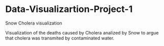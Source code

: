 Data-Visualizartion-Project-1
=============================

Snow Cholera visualization

Visualization of the deaths caused by Cholera analized by Snow to argue that cholera was transmited by contaminated water.
